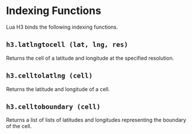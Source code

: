 # Indexing Functions

Lua H3 binds the following indexing functions.


## `h3.latlngtocell (lat, lng, res)`

Returns the cell of a latitude and longitude at the specified resolution.


## `h3.celltolatlng (cell)`

Returns the latitude and longitude of a cell.


## `h3.celltoboundary (cell)`

Returns a list of lists of latitudes and longitudes representing the boundary of the cell.

